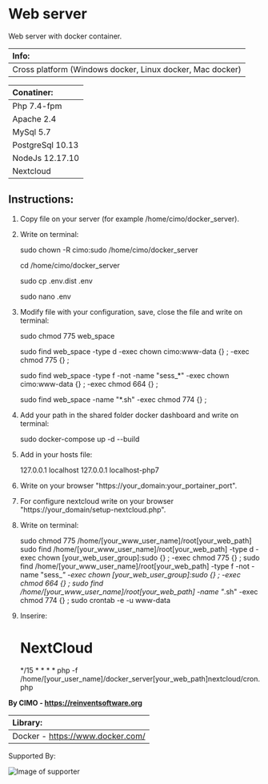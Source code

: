 Web server
==============

Web server with docker container.

| Info: |
|:---|
| Cross platform (Windows docker, Linux docker, Mac docker) |

| Conatiner: |
|:---|
| Php 7.4-fpm |
| Apache 2.4 |
| MySql 5.7 |
| PostgreSql 10.13 |
| NodeJs 12.17.10 |
| Nextcloud |

## Instructions:
1) Copy file on your server (for example /home/cimo/docker_server).

2) Write on terminal:

    sudo chown -R cimo:sudo /home/cimo/docker_server
    
    cd /home/cimo/docker_server
    
    sudo cp .env.dist .env
    
    sudo nano .env

3) Modify file with your configuration, save, close the file and write on terminal:

    sudo chmod 775 web_space

    sudo find web_space -type d -exec chown cimo:www-data {} \; -exec chmod 775 {} \;

    sudo find web_space -type f -not -name "sess_*" -exec chown cimo:www-data {} \; -exec chmod 664 {} \;

    sudo find web_space -name "*.sh" -exec chmod 774 {} \;

4) Add your path in the shared folder docker dashboard and write on terminal:

    sudo docker-compose up -d --build

5) Add in your hosts file:

    127.0.0.1 localhost
    127.0.0.1 localhost-php7

6) Write on your browser "https://your_domain:your_portainer_port".

7) For configure nextcloud write on your browser "https://your_domain/setup-nextcloud.php".

8) Write on terminal:

    sudo chmod 775 /home/[your_www_user_name]/root[your_web_path]
    sudo find /home/[your_www_user_name]/root[your_web_path] -type d -exec chown [your_web_user_group]:sudo {} \; -exec chmod 775 {} \;
    sudo find /home/[your_www_user_name]/root[your_web_path] -type f -not -name "sess_*" -exec chown [your_web_user_group]:sudo {} \; -exec chmod 664 {} \;
    sudo find /home/[your_www_user_name]/root[your_web_path] -name "*.sh" -exec chmod 774 {} \;
    sudo crontab -e -u www-data

9) Inserire:

    # NextCloud
    */15 * * * * php -f /home/[your_user_name]/docker_server[your_web_path]nextcloud/cron.php

<b>By CIMO - https://reinventsoftware.org</b>

| Library: |
|:---|
| Docker - https://www.docker.com/ |

Supported By:

![Image of supporter](https://avatars0.githubusercontent.com/u/878437?s=200&v=4)
